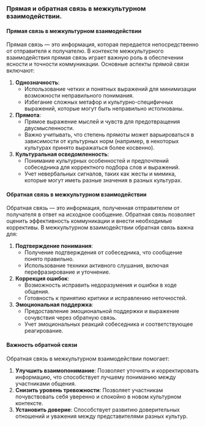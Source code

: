 ### Прямая и обратная связь в межкультурном взаимодействии.
#### Прямая связь в межкультурном взаимодействии
Прямая связь — это информация, которая передается непосредственно от отправителя к получателю. В контексте межкультурного взаимодействия прямая связь играет важную роль в обеспечении ясности и точности коммуникации. Основные аспекты прямой связи включают:
1. **Однозначность**:
    - Использование четких и понятных выражений для минимизации возможности неправильного понимания.
    - Избегание сложных метафор и культурно-специфичных выражений, которые могут быть неправильно истолкованы.
2. **Прямота**:
    - Прямое выражение мыслей и чувств для предотвращения двусмысленности.
    - Важно учитывать, что степень прямоты может варьироваться в зависимости от культурных норм (например, в некоторых культурах принято выражаться более косвенно).
3. **Культуральная осведомленность**:
    - Понимание культурных особенностей и предпочтений собеседника для корректного подбора слов и выражений.
    - Учет невербальных сигналов, таких как жесты и мимика, которые могут иметь разные значения в разных культурах.
#### Обратная связь в межкультурном взаимодействии
Обратная связь — это информация, полученная отправителем от получателя в ответ на исходное сообщение. Обратная связь позволяет оценить эффективность коммуникации и внести необходимые коррективы. В межкультурном взаимодействии обратная связь важна для:
1. **Подтверждение понимания**:
    - Получение подтверждения от собеседника, что сообщение понято правильно.
    - Использование техники активного слушания, включая перефразирование и уточнение.
2. **Коррекция ошибок**:
    - Возможность исправить недоразумения и ошибки в ходе общения.
    - Готовность к принятию критики и исправлению неточностей.
3. **Эмоциональная поддержка**:
    - Предоставление эмоциональной поддержки и выражение сочувствия через обратную связь.
    - Учет эмоциональных реакций собеседника и соответствующее реагирование.
#### Важность обратной связи
Обратная связь в межкультурном взаимодействии помогает:
1. **Улучшить взаимопонимание**: Позволяет уточнять и корректировать информацию, что способствует лучшему пониманию между участниками общения.
2. **Снизить уровень тревожности**: Позволяет участникам почувствовать себя уверенно и спокойно в новом культурном контексте.
3. **Установить доверие**: Способствует развитию доверительных отношений и уважения между представителями разных культур.